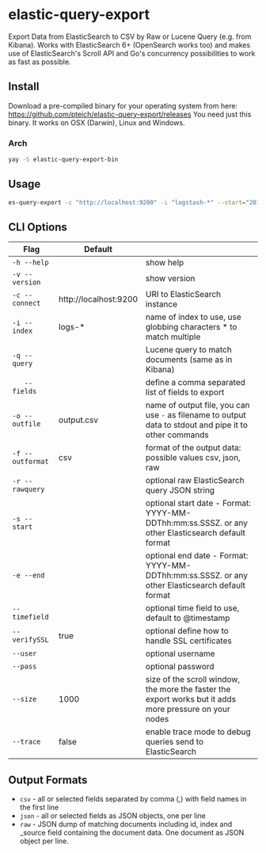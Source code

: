 # elastic-query-export

Export Data from ElasticSearch to CSV by Raw or Lucene Query (e.g. from Kibana).
Works with ElasticSearch 6+ (OpenSearch works too) and makes use of ElasticSearch's Scroll API and Go's
concurrency possibilities to work as fast as possible.

## Install

Download a pre-compiled binary for your operating system from here: https://github.com/pteich/elastic-query-export/releases
You need just this binary. It works on OSX (Darwin), Linux and Windows.

### Arch

```bash
yay -S elastic-query-export-bin
```

## Usage

````bash
es-query-export -c "http://localhost:9200" -i "logstash-*" --start="2019-04-04T12:15:00" --fields="RemoteHost,RequestTime,Timestamp,RequestUri,RequestProtocol,Agent" -q "RequestUri:*export*"
````

## CLI Options

| Flag             | Default               |                                                                                                         | 
|------------------|-----------------------|---------------------------------------------------------------------------------------------------------|
| `-h --help`      |                       | show help                                                                                               |
| `-v --version`   |                       | show version                                                                                            |
| `-c --connect`   | http://localhost:9200 | URI to ElasticSearch instance                                                                           | 
| `-i --index`     | logs-*                | name of index to use, use globbing characters * to match multiple                                       |
| `-q --query`     |                       | Lucene query to match documents (same as in Kibana)                                                     |
| `   --fields`    |                       | define a comma separated list of fields to export                                                       |
| `-o --outfile`   | output.csv            | name of output file, you can use `-` as filename to output data to stdout and pipe it to other commands |
| `-f --outformat` | csv                   | format of the output data: possible values csv, json, raw                                               |
| `-r --rawquery`  |                       | optional raw ElasticSearch query JSON string                                                            |
| `-s --start`     |                       | optional start date - Format: YYYY-MM-DDThh:mm:ss.SSSZ. or any other Elasticsearch default format       |
| `-e --end`       |                       | optional end date - Format: YYYY-MM-DDThh:mm:ss.SSSZ. or any other Elasticsearch default format         |
| `--timefield`    |                       | optional time field to use, default to @timestamp                                                       |
| `--verifySSL`    | true                  | optional define how to handle SSL certificates                                                          |
| `--user`         |                       | optional username                                                                                       |
| `--pass`         |                       | optional password                                                                                       |
| `--size`         | 1000                  | size of the scroll window, the more the faster the export works but it adds more pressure on your nodes |
| `--trace`        | false                 | enable trace mode to debug queries send to ElasticSearch                                                |

## Output Formats

- `csv` - all or selected fields separated by comma (,) with field names in the first line 
- `json` - all or selected fields as JSON objects, one per line
- `raw` - JSON dump of matching documents including id, index and _source field containing the document data. One document as JSON object per line.
